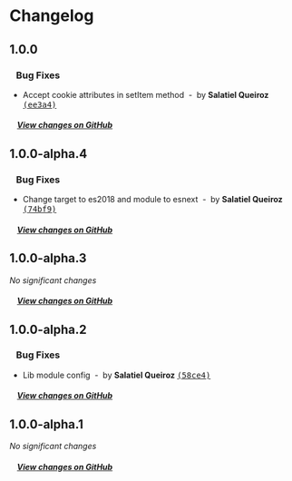 # Changelog

## 1.0.0

### &nbsp;&nbsp;&nbsp;Bug Fixes

- Accept cookie attributes in setItem method &nbsp;-&nbsp; by **Salatiel Queiroz** [<samp>(ee3a4)</samp>](https://github.com/salatielsql/zustand-jscookie-storage/commit/ee3a4a5)

##### &nbsp;&nbsp;&nbsp;&nbsp;[View changes on GitHub](https://github.com/salatielsql/zustand-jscookie-storage/compare/v1.0.0-alpha.4...1.0.0)

## 1.0.0-alpha.4

### &nbsp;&nbsp;&nbsp;Bug Fixes

- Change target to es2018 and module to esnext &nbsp;-&nbsp; by **Salatiel Queiroz** [<samp>(74bf9)</samp>](https://github.com/salatielsql/zustand-jscookie-storage/commit/74bf99a)

##### &nbsp;&nbsp;&nbsp;&nbsp;[View changes on GitHub](https://github.com/salatielsql/zustand-jscookie-storage/compare/v1.0.0-alpha.3...1.0.0-alpha.4)

## 1.0.0-alpha.3

*No significant changes*

##### &nbsp;&nbsp;&nbsp;&nbsp;[View changes on GitHub](https://github.com/salatielsql/zustand-jscookie-storage/compare/v1.0.0-alpha.2...1.0.0-alpha.3)

## 1.0.0-alpha.2

### &nbsp;&nbsp;&nbsp;Bug Fixes

- Lib module config &nbsp;-&nbsp; by **Salatiel Queiroz** [<samp>(58ce4)</samp>](https://github.com/salatielsql/zustand-jscookie-storage/commit/58ce491)

##### &nbsp;&nbsp;&nbsp;&nbsp;[View changes on GitHub](https://github.com/salatielsql/zustand-jscookie-storage/compare/v1.0.0-alpha.1...1.0.0-alpha.2)

## 1.0.0-alpha.1

*No significant changes*

##### &nbsp;&nbsp;&nbsp;&nbsp;[View changes on GitHub](https://github.com/salatielsql/zustand-jscookie-storage/compare/279b4afc0ba85ad5282f66adfa89bfc99fdd295b...1.0.0-alpha.1)
